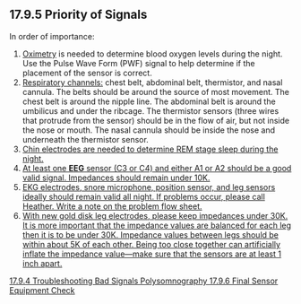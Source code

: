 ## 17.9.5 Priority of Signals

In order of importance:

1. <u>Oximetry</u> is needed to determine blood oxygen levels during the night. Use the Pulse Wave Form (PWF) signal to help determine if the placement of the sensor is correct.
2. <u>Respiratory channels:</u> chest belt, abdominal belt, thermistor, and nasal cannula. The belts should be around the source of most movement. The chest belt is around the nipple line. The abdominal belt is around the umbilicus and under the ribcage. The thermistor sensors (three wires that protrude from the sensor) should be in the flow of air, but not inside the nose or mouth. The nasal cannula should be inside the nose and underneath the thermistor sensor.
3. <u>Chin electrodes are needed to determine REM stage sleep during the night.
4. <u>At least one **EEG** sensor (C3 or C4) and either A1 or A2</u> should be a good valid signal. Impedances should remain under 10K.
5. <u>EKG electrodes</u>, snore microphone, position sensor, and leg sensors ideally should remain valid all night. If problems occur, please call Heather.  Write a note on the problem flow sheet.
6. With <u>new gold disk leg electrodes</u>, please keep impedances under 30K. It is more important that the impedance values are balanced for each leg then it is to be under 30K.  Impedance values between legs should be within about 5K of each other.  Being too close together can artificially inflate the impedance value—make sure that the sensors are at least 1 inch apart.


<div class="center">
<div class="btn-group">
  <a href=":pages_path:/manuals/polysomnography/17-09-04-troubleshooting.md" class="btn btn-default">
    <span class="glyphicon glyphicon-chevron-left"></span>
    17.9.4 Troubleshooting Bad Signals
  </a>

  <a href=":pages_path:/manuals/polysomnography" class="btn btn-default">
    <span class="glyphicon glyphicon-chevron-up"></span>
    Polysomnography
  </a>

  <a href=":pages_path:/manuals/polysomnography/17-09-06-sensor-equipment-check.md" class="btn btn-success">
    17.9.6 Final Sensor Equipment Check
    <span class="glyphicon glyphicon-chevron-right"></span>
  </a>
</div>
</div>
